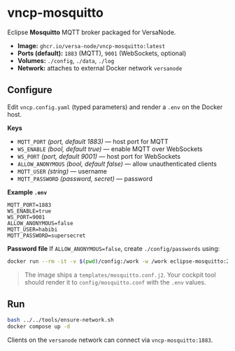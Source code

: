 # vncp-mosquitto

Eclipse **Mosquitto** MQTT broker packaged for VersaNode.

- **Image:** `ghcr.io/versa-node/vncp-mosquitto:latest`
- **Ports (default):** `1883` (MQTT), `9001` (WebSockets, optional)
- **Volumes:** `./config`, `./data`, `./log`
- **Network:** attaches to external Docker network `versanode`

## Configure

Edit `vncp.config.yaml` (typed parameters) and render a `.env` on the Docker host.

**Keys**
- `MQTT_PORT` *(port, default 1883)* — host port for MQTT
- `WS_ENABLE` *(bool, default true)* — enable MQTT over WebSockets
- `WS_PORT` *(port, default 9001)* — host port for WebSockets
- `ALLOW_ANONYMOUS` *(bool, default false)* — allow unauthenticated clients
- `MQTT_USER` *(string)* — username
- `MQTT_PASSWORD` *(password, secret)* — password

**Example `.env`**
```env
MQTT_PORT=1883
WS_ENABLE=true
WS_PORT=9001
ALLOW_ANONYMOUS=false
MQTT_USER=habibi
MQTT_PASSWORD=supersecret
```

**Password file**
If `ALLOW_ANONYMOUS=false`, create `./config/passwords` using:
```bash
docker run --rm -it -v $(pwd)/config:/work -w /work eclipse-mosquitto:2   mosquitto_passwd -c passwords "$MQTT_USER"
```

> The image ships a `templates/mosquitto.conf.j2`. Your cockpit tool should render
> it to `config/mosquitto.conf` with the `.env` values.

## Run
```bash
bash ../../tools/ensure-network.sh
docker compose up -d
```

Clients on the `versanode` network can connect via `vncp-mosquitto:1883`.
